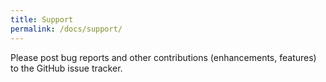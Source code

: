 ```yaml
---
title: Support
permalink: /docs/support/
---
```


Please post bug reports and other contributions (enhancements, features) to the GitHub issue tracker.

